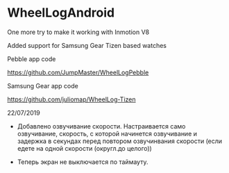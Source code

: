 # WheelLogAndroid

One more try to make it working with Inmotion V8

Added support for Samsung Gear Tizen based watches


Pebble app code

https://github.com/JumpMaster/WheelLogPebble

Samsung Gear app code

https://github.com/juliomap/WheelLog-Tizen


22/07/2019
+ Добавлено озвучивание скорости. Настраивается само озвучивание, скорость, с которой начинется озвучивание и задержка в секундах перед повтором озвучинвания скорости (если едете на одной скорости (округл.до целого))
* Теперь экран не выключается по таймауту.
